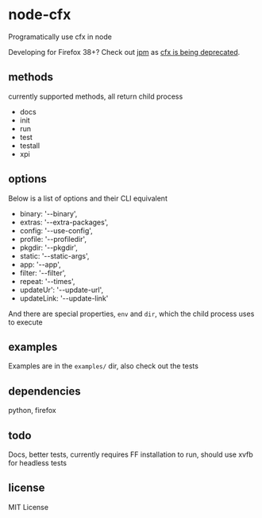 node-cfx
======

Programatically use cfx in node

Developing for Firefox 38+? Check out [jpm](https://github.com/mozilla/jpm) as [cfx is being deprecated](https://blog.mozilla.org/addons/2015/02/26/jpm-replaces-cfx-for-firefox-38/).

## methods

currently supported methods, all return child process

* docs
* init
* run
* test
* testall
* xpi

## options

Below is a list of options and their CLI equivalent
* binary: '--binary',
* extras: '--extra-packages',
* config: '--use-config',
* profile: '--profiledir',
* pkgdir: '--pkgdir',
* static: '--static-args',
* app: '--app',
* filter: '--filter',
* repeat: '--times',
* updateUr': '--update-url',
* updateLink: '--update-link'

And there are special properties, `env` and `dir`, which the child process uses to execute

## examples

Examples are in the `examples/` dir, also check out the tests

## dependencies

python, firefox

## todo

Docs, better tests, currently requires FF installation to run, should use xvfb for headless tests

## license

MIT License
